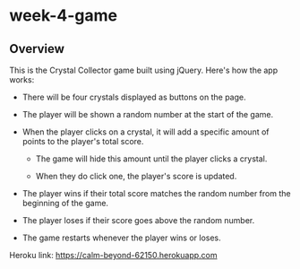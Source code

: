 # week-4-game

## Overview

This is the Crystal Collector game built using jQuery. Here's how the app works:

 * There will be four crystals displayed as buttons on the page.
 
 * The player will be shown a random number at the start of the game.
 
 * When the player clicks on a crystal, it will add a specific amount of points to the player's total score.
 
    * The game will hide this amount until the player clicks a crystal.
    
    * When they do click one, the player's score is updated.
    
 * The player wins if their total score matches the random number from the beginning of the game.
 
 * The player loses if their score goes above the random number.
 
 * The game restarts whenever the player wins or loses.
 
 Heroku link: https://calm-beyond-62150.herokuapp.com
 
  
